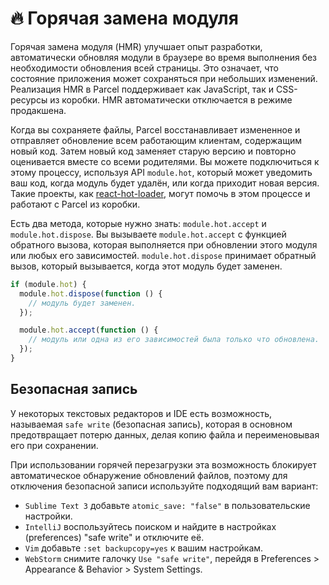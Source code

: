 # 🔥 Горячая замена модуля

Горячая замена модуля (HMR) улучшает опыт разработки, автоматически обновляя модули в браузере во время выполнения без необходимости обновления всей страницы. Это означает, что состояние приложения может сохраняться при небольших изменений. Реализация HMR в Parcel поддерживает как JavaScript, так и CSS-ресурсы из коробки. HMR автоматически отключается в режиме продакшена.

Когда вы сохраняете файлы, Parcel восстанавливает измененное и отправляет обновление всем работающим клиентам, содержащим новый код. Затем новый код заменяет старую версию и повторно оценивается вместе со всеми родителями. Вы можете подключиться к этому процессу, используя API `module.hot`, который может уведомить ваш код, когда модуль будет удалён, или когда приходит новая версия. Такие проекты, как [react-hot-loader](https://github.com/gaearon/react-hot-loader), могут помочь в этом процессе и работают с Parcel из коробки.

Есть два метода, которые нужно знать: `module.hot.accept` и `module.hot.dispose`. Вы вызываете `module.hot.accept` с функцией обратного вызова, которая выполняется при обновлении этого модуля или любых его зависимостей. `module.hot.dispose` принимает обратный вызов, который вызывается, когда этот модуль будет заменен.

```javascript
if (module.hot) {
  module.hot.dispose(function () {
    // модуль будет заменен.
  });

  module.hot.accept(function () {
    // модуль или одна из его зависимостей была только что обновлена.
  });
}
```
## Безопасная запись
У некоторых текстовых редакторов и IDE есть возможность, называемая `safe write` (безопасная запись), которая в основном предотвращает потерю данных, делая копию файла и переименовывая его при сохранении.

При использовании горячей перезагрузки эта возможность блокирует автоматическое обнаружение обновлений файлов, поэтому для отключения безопасной записи используйте подходящий вам вариант:

* `Sublime Text 3` добавьте `atomic_save: "false"` в пользовательские настройки.
* `IntelliJ` воспользуйтесь поиском и найдите в настройках (preferences) "safe write" и отключите её.
* `Vim` добавьте `:set backupcopy=yes` к вашим настройкам.
* `WebStorm` снимите галочку `Use "safe write"`, перейдя в Preferences > Appearance & Behavior > System Settings.
